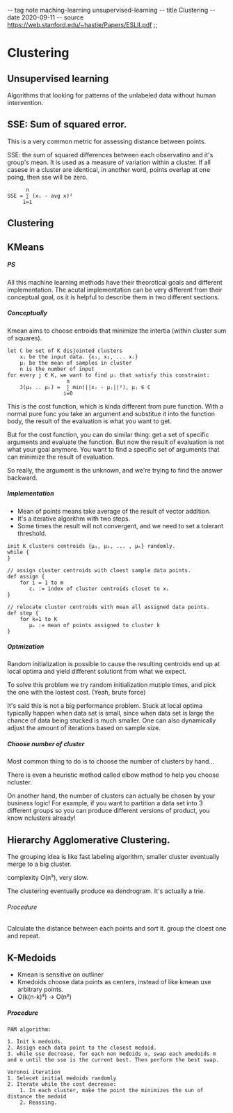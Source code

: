 -- tag note maching-learning unsupervised-learning
-- title Clustering
-- date 2020-09-11
-- source https://web.stanford.edu/~hastie/Papers/ESLII.pdf
;;
# Clustering

## Unsupervised learning
Algorithms that looking for patterns of the unlabeled data without human intervention.

## SSE: Sum of squared error.
This is a very common metric for assessing distance between points.

SSE: the sum of squared differences between each observatino and it's group's mean.  It is used as a measure of variation within a cluster. If all casese in a cluster are identical, in another word, points overlap at one poing, then sse will be zero.

```
      n
SSE = ∑ (xᵢ - avg x)²
     i=1
```

## Clustering

## KMeans

##### PS
All this machine learning methods have their theorotical goals and different implementation. The acutal implementation can be very different from their conceptual goal, os it is helpful to describe them in two different sections.

##### Conceptually
Kmean aims to choose entroids that minimize the intertia (within cluster sum of squares).

```
let C be set of K disjointed clusters
    xᵢ be the input data. {x₁, x₂, ... xᵢ}
    μⱼ be the mean of samples in cluster
    n is the number of input
for every j ∈ K, we want to find μⱼ that satisfy this constraint:
                   n
    J(μ₁ .. μₖ) =  ∑ min(||xᵢ - μⱼ||²), μⱼ ∈ C
                  i=0
```

This is the cost function, which is kinda different from pure function. With a normal pure func you take an argument and substitue it into the function body, the result of the evaluation is what you want to get.

But for the cost function, you can do similar thing: get a set of specific arguments and evaluate the function. But now the result of evaluation is not what your goal anymore. You want to find a specific set of arguments that can minimize the result of evaluation.

So really, the argument is the unknown, and we're trying to find the answer backward.

##### Implementation
- Mean of points means take average of the result of vector addition.
- It's a iterative algorithm with two steps.
- Some times the result will not convergent, and we need to set a tolerant threshold.

```
init K clusters centroids {μ₁, μ₂, ... , μₖ} randomly.
while {
}

// assign cluster centroids with cloest sample data points.
def assign {
    for i = 1 to m
       cᵢ := index of cluster centroids closet to xᵢ
}

// relocate cluster centroids with mean all assigned data points.
def step {
    for k=1 to K
       μₖ := mean of points assigned to cluster k
}
```

##### Optmization
Random initialization is possible to cause the resulting centroids end up at local optima and yield different solutiont from what we expect.

To solve this problem we try random initialization mutiple times, and pick the one with the lostest cost. (Yeah, brute force)

It's said this is not a big performance problem. Stuck at local optima typically happen when data set is small, since when data set is large the chance of data being stucked is much smaller. One can also dynamically adjust the amount of iterations based on sample size.

##### Choose number of cluster
Most common thing to do is to choose the number of clusters by hand...

There is even a heuristic method called elbow method to help you choose ncluster.

On another hand, the number of clusters can actually be chosen by your business logic! For example, if you want to partition a data set into 3 different groups so you can produce different versions of product, you know nclusters already!

## Hierarchy Agglomerative Clustering.
The grouping idea is like fast labeling algorithm, smaller cluster eventually merge to a big cluster.

complexity O(n³), very slow.

The clustering eventually produce ea dendrogram. It's actually a trie.

###### Procedure
Calculate the distance between each points and sort it. group the cloest one and repeat.


## K-Medoids
- Kmean is sensitive on outliner
- Kmedoids choose data points as centers, instead of like kmean use arbitrary points.
- O(k(n-k)²) -> O(n²)

##### Procedure

```
PAM algorithm:

1. Init k medoids.
2. Assign each data point to the closest medoid.
3. while sse decrease, for each non medoids o, swap each amedoids m and o until the sse is the current best. Then perform the best swap.
```

```
Voronoi iteration
1. Selecet initial medoids randomly
2. Iterate while the cost decrease:
    1. In each cluster, make the point the minimizes the sun of distance the medoid
    2. Reassing.
```
